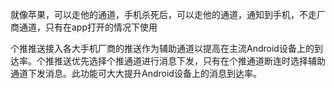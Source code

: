 就像苹果，可以走他的通道，手机杀死后，可以走他的通道，通知到手机，不走厂商通道，只有在app打开的情况下使用

个推推送接⼊各大手机厂商的推送作为辅助通道以提⾼在主流Android设备上的到达率。个推推送优先选择个推通道进⾏消息下发，只有在个推通道断连时选择辅助通道下发消息。此功能可大大提升Android设备上的消息到达率。